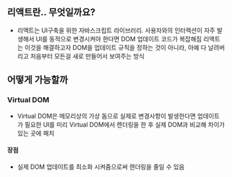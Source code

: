 ## 리액트란.. 무엇일까요?
- 리액트는 UI구축을 위한 자바스크립트 라이브러리. 사용자와의 인터렉션이 자주 발생해서 UI를 동적으로 변경시켜야 한다면 DOM 업데이트 코드가 복잡해짐
리액트는 이것을 해결하고자 DOM을 업데이트 규칙을 정하는 것이 아니라, 아예 다 날려버리고 처음부터 모든걸 새로 만들어서 보여주는 방식

## 어떻게 가능할까
### Virtual DOM
- Virtual DOM은 메모리상의 가상 돔으로 실제로 변경사항이 발생한다면 업데이트가 필요한 UI를 미리 Virtual DOM에서 렌더링을 한 후 실제 DOM과 비교해 차이가 있는 곳에 패치

#### 장점
- 실제 DOM 업데이트를 최소화 시켜줌으로써 렌더링을 줄일 수 있음

